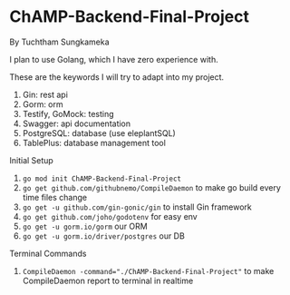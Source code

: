 # ChAMP-Backend-Final-Project

By Tuchtham Sungkameka

I plan to use Golang, which I have zero experience with.

These are the keywords I will try to adapt into my project.

1. Gin: rest api
2. Gorm: orm
3. Testify, GoMock: testing
4. Swagger: api documentation
5. PostgreSQL: database (use eleplantSQL)
6. TablePlus: database management tool

Initial Setup

1. `go mod init ChAMP-Backend-Final-Project`
2. `go get github.com/githubnemo/CompileDaemon` to make go build every time files change
3. `go get -u github.com/gin-gonic/gin` to install Gin framework
4. `go get github.com/joho/godotenv` for easy env
5. `go get -u gorm.io/gorm` our ORM
6. `go get -u gorm.io/driver/postgres` our DB

Terminal Commands

1. `CompileDaemon -command="./ChAMP-Backend-Final-Project"` to make CompileDaemon report to terminal in realtime
